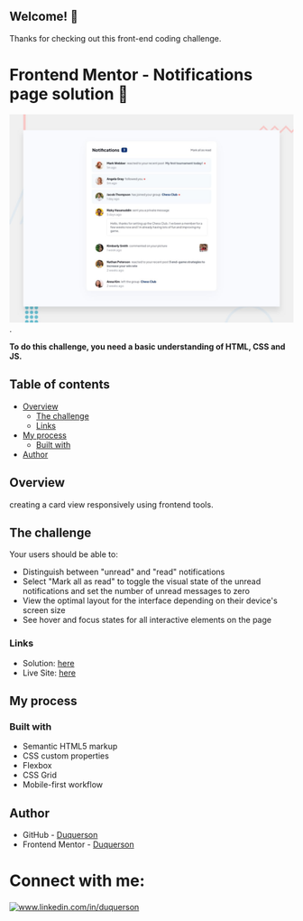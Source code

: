 
## Welcome! 👋

Thanks for checking out this front-end coding challenge.

# Frontend Mentor - Notifications page solution 🎉

![Notifications page coding challenge](./design/desktop-preview.jpg).

**To do this challenge, you need a basic understanding of HTML, CSS and JS.**

## Table of contents

- [Overview](#overview)
  - [The challenge](#the-challenge)
  - [Links](#links)
- [My process](#my-process)
  - [Built with](#built-with)
- [Author](#author)

## Overview

creating a card view responsively using frontend tools.

## The challenge

Your users should be able to: 

- Distinguish between "unread" and "read" notifications
- Select "Mark all as read" to toggle the visual state of the unread notifications and set the number of unread messages to zero
- View the optimal layout for the interface depending on their device's screen size
- See hover and focus states for all interactive elements on the page

### Links

- Solution: [here](https://github.com/duquerson/notifications-page-main)
- Live Site: [here](https://vercel.com/duquerson/notifications-page-main)
## My process

### Built with

- Semantic HTML5 markup
- CSS custom properties
- Flexbox
- CSS Grid
- Mobile-first workflow

## Author

- GitHub - [Duquerson](https://github.com/duquerson)
- Frontend Mentor - [Duquerson](https://www.frontendmentor.io/profile/yeyosoto)

# Connect with me:
<p align="left"> 
<a href="https://linkedin.com/in/duquerson" target="blank"><img align="center" src="https://raw.githubusercontent.com/rahuldkjain/github-profile-readme-generator/master/src/images/icons/Social/linked-in-alt.svg" alt="www.linkedin.com/in/duquerson" height="40" width="50" /></a>
</p> 
